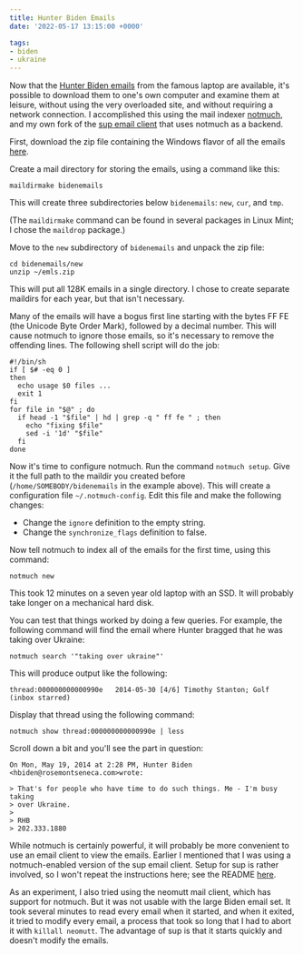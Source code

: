 ```yaml
---
title: Hunter Biden Emails
date: '2022-05-17 13:15:00 +0000'

tags:
- biden
- ukraine
---
```


Now that the [Hunter Biden emails](http://www.bidenlaptopemails.com/)
from the famous laptop are available,
it's possible to download them to one's own computer and examine them
at leisure, without using the very overloaded site, and without requiring
a network connection.  I accomplished this using the mail indexer
[notmuch](https://notmuchmail.org/),
and my own fork of the [sup email client](https://gitlab.com/bloovis/sup-notmuch)
that uses notmuch as a backend.

<!--more-->

First, download the zip file containing the Windows flavor of all the emails
[here](https://bidenlaptopemails.com/biden-emails/emls.zip).

Create a mail directory for storing the emails, using a command like this:

    maildirmake bidenemails

This will create three subdirectories below `bidenemails`: `new`, `cur`, and `tmp`.

(The `maildirmake` command can be found in several packages in Linux Mint; I chose
the `maildrop` package.)

Move to the `new` subdirectory of `bidenemails` and unpack the zip file:

    cd bidenemails/new
    unzip ~/emls.zip

This will put all 128K emails in a single directory.  I chose to create
separate maildirs for each year, but that isn't necessary.

Many of the emails will have a bogus first line starting with the
bytes FF FE (the Unicode Byte Order Mark), followed
by a decimal number.  This will cause notmuch to ignore those emails,
so it's necessary to remove the offending lines.  The following shell
script will do the job:

    #!/bin/sh
    if [ $# -eq 0 ]
    then
      echo usage $0 files ...
      exit 1
    fi
    for file in "$@" ; do
      if head -1 "$file" | hd | grep -q " ff fe " ; then
        echo "fixing $file"
        sed -i '1d' "$file"
      fi
    done

Now it's time to configure notmuch.  Run the command `notmuch setup`.
Give it the full path to the maildir you created before (`/home/SOMEBODY/bidenemails`
in the example above).  This will create a configuration file `~/.notmuch-config`.
Edit this file and make the following changes:

* Change the `ignore` definition to the empty string.
* Change the `synchronize_flags` definition to false.

Now tell notmuch to index all of the emails for the first time,
using this command:

    notmuch new

This took 12 minutes on a seven year old laptop with an SSD.  It will probably take
longer on a mechanical hard disk.

You can test that things worked by doing a few queries.  For example, the following
command will find the email where Hunter bragged that he was taking over Ukraine:

    notmuch search '"taking over ukraine"'

This will produce output like the following:

    thread:000000000000990e   2014-05-30 [4/6] Timothy Stanton; Golf (inbox starred)

Display that thread using the following command:

    notmuch show thread:000000000000990e | less

Scroll down a bit and you'll see the part in question:

    On Mon, May 19, 2014 at 2:28 PM, Hunter Biden <hbiden@rosemontseneca.com>wrote:

    > That's for people who have time to do such things. Me - I'm busy taking
    > over Ukraine.
    >
    > RHB
    > 202.333.1880

While notmuch is certainly powerful, it will probably be more convenient to
use an email client to view the emails.  Earlier I mentioned that I
was using a notmuch-enabled version of the sup email client.  Setup
for sup is rather involved, so I won't repeat the instructions here; see the
README [here](https://gitlab.com/bloovis/sup-notmuch).

As an experiment, I also tried using the neomutt mail client, which has
support for notmuch.  But it was not usable with the large Biden email
set.  It took several minutes to read every email when it started, and
when it exited, it tried to modify every email, a process that took so
long that I had to abort it with `killall neomutt`.  The advantage of sup
is that it starts quickly and doesn't modify the emails.
